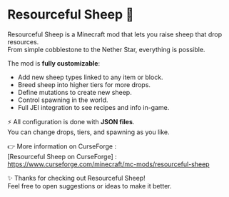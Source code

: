 # Resourceful Sheep 🐑

Resourceful Sheep is a Minecraft mod that lets you raise sheep that drop resources.  
From simple cobblestone to the Nether Star, everything is possible.  

The mod is **fully customizable**:  
- Add new sheep types linked to any item or block.  
- Breed sheep into higher tiers for more drops.  
- Define mutations to create new sheep.  
- Control spawning in the world.  
- Full JEI integration to see recipes and info in-game.  

⚡ All configuration is done with **JSON files**.  
You can change drops, tiers, and spawning as you like.

👉 More information on CurseForge :  
[Resourceful Sheep on CurseForge] : https://www.curseforge.com/minecraft/mc-mods/resourceful-sheep

✨ Thanks for checking out Resourceful Sheep!  
Feel free to open suggestions or ideas to make it better.
